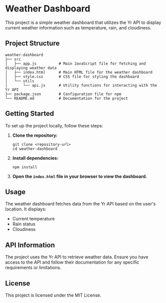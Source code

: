 # Weather Dashboard

This project is a simple weather dashboard that utilizes the Yr API to display current weather information such as temperature, rain, and cloudiness.

## Project Structure

```
weather-dashboard
├── src
│   ├── app.js          # Main JavaScript file for fetching and displaying weather data
│   ├── index.html      # Main HTML file for the weather dashboard
│   ├── style.css       # CSS file for styling the dashboard
│   └── utils
│       └── api.js      # Utility functions for interacting with the Yr API
├── package.json        # Configuration file for npm
└── README.md           # Documentation for the project
```

## Getting Started

To set up the project locally, follow these steps:

1. **Clone the repository:**
   ```
   git clone <repository-url>
   cd weather-dashboard
   ```

2. **Install dependencies:**
   ```
   npm install
   ```

3. **Open the `index.html` file in your browser to view the dashboard.**

## Usage

The weather dashboard fetches data from the Yr API based on the user's location. It displays:

- Current temperature
- Rain status
- Cloudiness

## API Information

The project uses the Yr API to retrieve weather data. Ensure you have access to the API and follow their documentation for any specific requirements or limitations.

## License

This project is licensed under the MIT License.